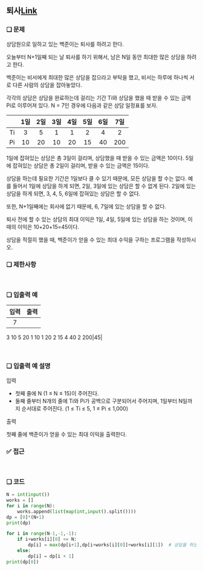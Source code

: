 ## 퇴사[Link](https://www.acmicpc.net/problem/14501)

### ❑ 문제
상담원으로 일하고 있는 백준이는 퇴사를 하려고 한다.

오늘부터 N+1일째 되는 날 퇴사를 하기 위해서, 남은 N일 동안 최대한 많은 상담을 하려고 한다.

백준이는 비서에게 최대한 많은 상담을 잡으라고 부탁을 했고, 비서는 하루에 하나씩 서로 다른 사람의 상담을 잡아놓았다.

각각의 상담은 상담을 완료하는데 걸리는 기간 Ti와 상담을 했을 때 받을 수 있는 금액 Pi로 이루어져 있다.
N = 7인 경우에 다음과 같은 상담 일정표를 보자.

|  | 1일 |2일|3일|4일|5일|6일|7일|
|:-----------------:|:------------:|:------------:|:------------:|:------------:|:------------:|:------------:|:------------:|
|Ti|3|5|1|1|2|4|2|
|Pi|10|20|10|20|15|40|200|

1일에 잡혀있는 상담은 총 3일이 걸리며, 상담했을 때 받을 수 있는 금액은 10이다. 5일에 잡혀있는 상담은 총 2일이 걸리며, 받을 수 있는 금액은 15이다.

상담을 하는데 필요한 기간은 1일보다 클 수 있기 때문에, 모든 상담을 할 수는 없다. 예를 들어서 1일에 상담을 하게 되면, 2일, 3일에 있는 상담은 할 수 없게 된다. 2일에 있는 상담을 하게 되면, 3, 4, 5, 6일에 잡혀있는 상담은 할 수 없다.

또한, N+1일째에는 회사에 없기 때문에, 6, 7일에 있는 상담을 할 수 없다.

퇴사 전에 할 수 있는 상담의 최대 이익은 1일, 4일, 5일에 있는 상담을 하는 것이며, 이때의 이익은 10+20+15=45이다.

상담을 적절히 했을 때, 백준이가 얻을 수 있는 최대 수익을 구하는 프로그램을 작성하시오.
<br>

### ❑ 제한사항

<br>

### ❑ 입출력 예
| 입력 | 출력 |
|:-----------------:|:------------:|
|7
3 10
5 20
1 10
1 20
2 15
4 40
2 200|45|


<br>

### ❑ 입출력 예 설명
입력

- 첫째 줄에 N (1 ≤ N ≤ 15)이 주어진다.
- 둘째 줄부터 N개의 줄에 Ti와 Pi가 공백으로 구분되어서 주어지며, 1일부터 N일까지 순서대로 주어진다. (1 ≤ Ti ≤ 5, 1 ≤ Pi ≤ 1,000)

출력

첫째 줄에 백준이가 얻을 수 있는 최대 이익을 출력한다.
<br>

### ✅ 접근

<br>

### ❑ 코드
```Python
N = int(input())
works = []
for i in range(N):
    works.append(list(map(int,input().split())))
dp = [0]*(N+1)
print(dp)

for i in range(N-1,-1,-1):
    if i+works[i][0] <= N:
        dp[i] = max(dp[i+1],dp[i+works[i][0]]+works[i][1])  # 상담을 하는 경우와 안하는 경우 중 큰 값
    else:
        dp[i] = dp[i + 1]
print(dp[0])

```
